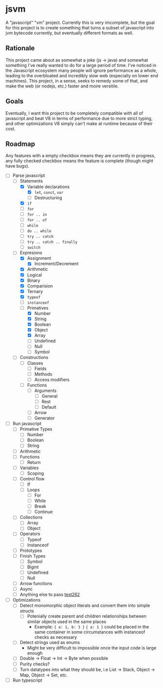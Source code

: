 # jsvm

A "javascript" "vm" project. Currently this is very imcomplete, but the goal for this project is to create something that turns a subset of javascript into jvm bytecode currently, but eventually different formats as well.

## Rationale
This project came about as somewhat a joke (js -> java) and somewhat something I've really wanted to do for a large period of time. I've noticed in the Javascript ecosystem many people will ignore performance as a whole, leading to the overbloated and incredibly slow web (especially on lower end machines). This project, in a sense, seeks to remedy some of that, and make the web (or nodejs, etc.) faster and moire versitile. 

## Goals
Eventually, I want this project to be completely compatible with all of javascript and beat V8 in terms of performance due to more strict typing, and other optimizations V8 simply can't make at runtime because of their cost.

## Roadmap
Any features with a empty checkbox means they are currently in progress, any fully checked checkbox means the feature is complete (though might have bugs). 

- [ ] Parse javascript
	- [ ] Statements
		- [x] Variable declarations
			- [x] `let`, `const`, `var`
			- [ ] Destructuring
		- [x] `if`
		- [ ] `for`
		- [ ] `for .. in`
		- [ ] `for .. of`
		- [ ] `while`
		- [ ] `do .. while`
		- [ ] `try .. catch`
		- [ ] `try .. catch .. finally`
		- [ ] `switch`
	- [ ] Expresions 
		- [x] Assignment
			- [x] Increment/Decrement  
		- [x] Arithmetic
		- [x] Logical
		- [x] Binary
		- [x] Comparision
		- [x] Ternary
		- [x] `typeof`
		- [ ] `instanceof` 
		- [ ] Primatives
			- [x] Number
			- [x] String
			- [x] Boolean
			- [x] Object
			- [x] Array
			- [ ] Undefined
			- [ ] Null
			- [ ] Symbol
	- [ ] Constructions
		- [ ] Classes
			- [ ] Fields
			- [ ] Methods
			- [ ] Access modifiers
		- [ ] Functions
			- [ ] Arguments
				- [ ] General
				- [ ] Rest
				- [ ] Default
			- [ ] Arrow
			- [ ] Generator
- [ ] Run javascript
	- [ ] Primative Types
		- [ ] Number
		- [ ] Boolean
		- [ ] String
	- [ ] Arithmetic
	- [ ] Functions
		- [ ] Return
	- [ ] Variables
		- [ ] Scoping
	- [ ] Control flow
		- [ ] If
		- [ ] Loops
			- [ ] For
			- [ ] While
			- [ ] Break
			- [ ] Continue
	<!-- Future goals -->
	- [ ] Collections
		- [ ] Array
		- [ ] Object
	- [ ] Operators
		- [ ] Typeof 
		- [ ] Instanceof
	- [ ] Prototypes
	- [ ] Finish Types
		- [ ] Symbol
		- [ ] Bigint
		- [ ] Undefined
		- [ ] Null
	- [ ] Arrow functions
	- [ ] Async
	- [ ] Anything else to pass [test262](https://github.com/tc39/test262)
- [ ] Optimizations
	- [ ] Detect monomorphic object literals and convert them into simple structs 
		- [ ] Potenially create parent and children relationships between similar objects used in the same places
			- Example: `{ a: 1, b: 3 }` `{ a: 1 }` could be placed in the same container in some circumstances with instanceof checks as necessary 
	- [ ] Detect strings used as enums
		- Might be very difficult to impossible once the input code is large enough
	- [ ] Double -> Float -> Int -> Byte when possible 
	- [ ] Purity checks?
	- [ ] Turn datatypes into what they should be, i.e List -> Stack, Object -> Map, Object -> Set, etc.
- [ ] Run typescript